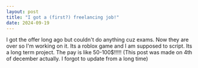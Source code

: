 ```yaml
---
layout: post
title: "I got a (first?) freelancing job!"
date: 2024-09-19
---
```


I got the offer long ago but couldn't do anything cuz exams. Now they are over so I'm working on it. Its a roblox game and I am supposed to script. Its a long term project. The pay is like 50-100$!!!!! (This post was made on 4th of december actually. I forgot to update from a long time)
